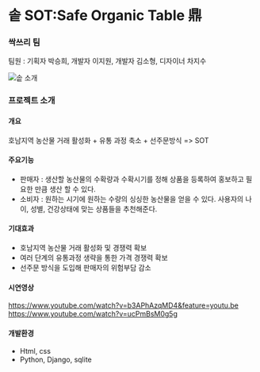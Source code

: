 # 솥 SOT:Safe Organic Table 鼎 

### 싹쓰리 팀
팀원 : 기획자 박승희, 개발자 이지원, 개발자 김소형, 디자이너 차지수

![솥 소개](https://user-images.githubusercontent.com/60220571/129964002-52efaa10-c914-43fb-b43b-f6882f8d123a.png)

### 프로젝트 소개
#### 개요
  호남지역 농산물 거래 활성화 + 유통 과정 축소 + 선주문방식 => SOT


#### 주요기능
* 판매자 : 생산할 농산물의 수확량과 수확시기를 정해 상품을 등록하여 홍보하고 필요한 만큼 생산 할 수 있다.
* 소비자 : 원하는 시기에 원하는 수량의 싱싱한 농산물을 얻을 수 있다. 사용자의 나이, 성별, 건강상태에 맞는 상품들을 추천해준다.

#### 기대효과
* 호남지역 농산물 거래 활성화 및 경쟁력 확보
* 여러 단계의 유통과정 생략을 통한 가격 경쟁력 확보
* 선주문 방식을 도입해 판매자의 위험부담 감소

#### 시연영상
https://www.youtube.com/watch?v=b3APhAzqMD4&feature=youtu.be     
https://www.youtube.com/watch?v=ucPmBsM0g5g


#### 개발환경
* Html, css
* Python, Django, sqlite

